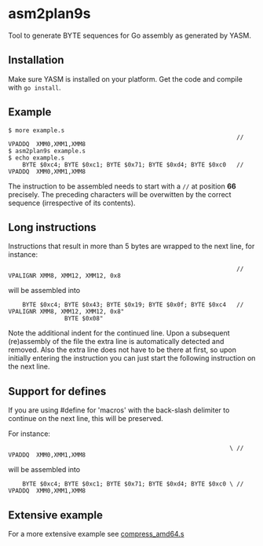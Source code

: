 
asm2plan9s
==========

Tool to generate BYTE sequences for Go assembly as generated by YASM.

Installation
------------

Make sure YASM is installed on your platform. Get the code and compile with `go install`.

Example
-------

```
$ more example.s
                                                                 // VPADDQ  XMM0,XMM1,XMM8
$ asm2plan9s example.s
$ echo example.s
    BYTE $0xc4; BYTE $0xc1; BYTE $0x71; BYTE $0xd4; BYTE $0xc0   // VPADDQ  XMM0,XMM1,XMM8
```

The instruction to be assembled needs to start with a `//` at position **66** precisely. The preceding characters will be overwitten by the correct sequence (irrespective of its contents).

Long instructions
-----------------

Instructions that result in more than 5 bytes are wrapped to the next line, for instance:

```
                                                                 // VPALIGNR XMM8, XMM12, XMM12, 0x8
```

will be assembled into

```
    BYTE $0xc4; BYTE $0x43; BYTE $0x19; BYTE $0x0f; BYTE $0xc4   // VPALIGNR XMM8, XMM12, XMM12, 0x8"
                BYTE $0x08"
```

Note the additional indent for the continued line. Upon a subsequent (re)assembly of the file the extra line is automatically detected and removed.
Also the extra line does not have to be there at first, so upon initially entering the instruction you can just start the following instruction on the next line.

Support for defines
-------------------

If you are using #define for 'macros' with the back-slash delimiter to continue on the next line, this will be preserved.

For instance:
```
                                                               \ // VPADDQ  XMM0,XMM1,XMM8
```

will be assembled into

```
    BYTE $0xc4; BYTE $0xc1; BYTE $0x71; BYTE $0xd4; BYTE $0xc0 \ // VPADDQ  XMM0,XMM1,XMM8
```

Extensive example
-----------------

For a more extensive example see [compress_amd64.s](https://github.com/minio/blake2b-simd/blob/master/compress_amd64.s)
